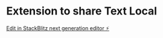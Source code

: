 # Extension to share Text Local

[Edit in StackBlitz next generation editor ⚡️](https://stackblitz.com/~/github.com/RodyDesigner/Extensi-n-de-navegador-para-compartir-textos)
